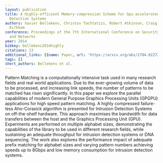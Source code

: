 ```yaml
---
layout: publication
title: A Highly-efficient Memory-compression Scheme For Gpu-accelerated Intrusion
  Detection Systems
authors: Xavier Bellekens, Christos Tachtatzis, Robert Atkinson, Craig Renfrew, Tony
  Kirkham
conference: Proceedings of the 7th International Conference on Security of Information
  and Networks
year: 2014
bibkey: bellekens2014highly
citations: 13
additional_links: [{name: Paper, url: 'https://arxiv.org/abs/1704.02272'}]
tags: []
short_authors: Bellekens et al.
---
```

Pattern Matching is a computationally intensive task used in many research
fields and real world applications. Due to the ever-growing volume of data to
be processed, and increasing link speeds, the number of patterns to be matched
has risen significantly. In this paper we explore the parallel capabilities of
modern General Purpose Graphics Processing Units (GPGPU) applications for high
speed pattern matching. A highly compressed failure-less Aho-Corasick algorithm
is presented for Intrusion Detection Systems on off-the-shelf hardware. This
approach maximises the bandwidth for data transfers between the host and the
Graphics Processing Unit (GPU). Experiments are performed on multiple alphabet
sizes, demonstrating the capabilities of the library to be used in different
research fields, while sustaining an adequate throughput for intrusion
detection systems or DNA sequencing. The work also explores the performance
impact of adequate prefix matching for alphabet sizes and varying pattern
numbers achieving speeds up to 8Gbps and low memory consumption for intrusion
detection systems.